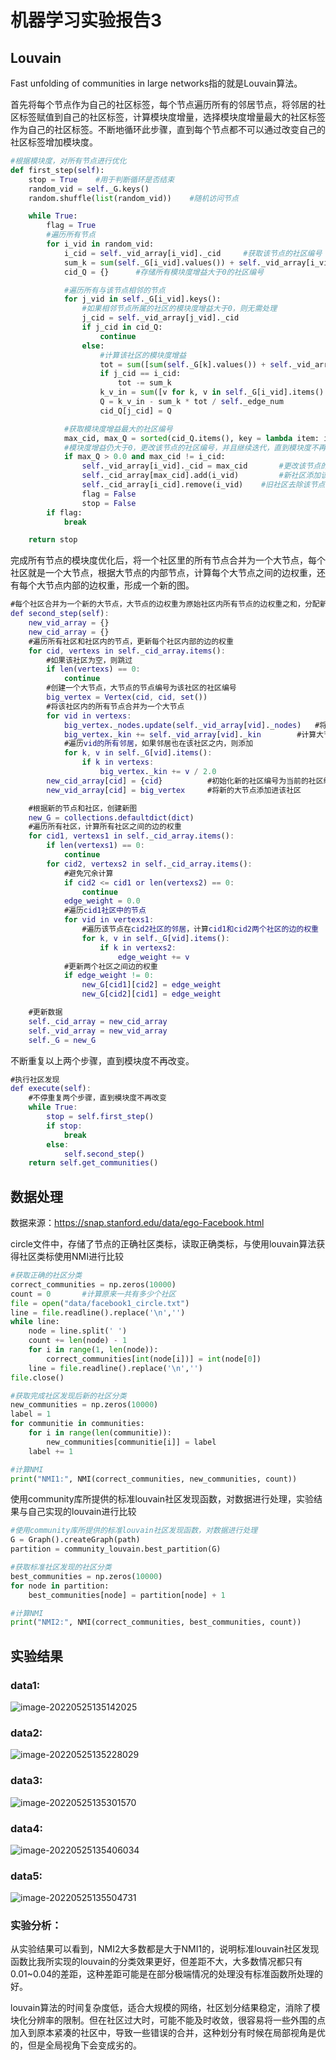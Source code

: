 # 机器学习实验报告3

## Louvain

Fast unfolding of communities in large networks指的就是Louvain算法。

首先将每个节点作为自己的社区标签，每个节点遍历所有的邻居节点，将邻居的社区标签赋值到自己的社区标签，计算模块度增量，选择模块度增量最大的社区标签作为自己的社区标签。不断地循环此步骤，直到每个节点都不可以通过改变自己的社区标签增加模块度。

```python
#根据模块度，对所有节点进行优化
def first_step(self):
    stop = True    #用于判断循环是否结束
    random_vid = self._G.keys()
    random.shuffle(list(random_vid))    #随机访问节点

    while True:
        flag = True 
        #遍历所有节点 
        for i_vid in random_vid:
            i_cid = self._vid_array[i_vid]._cid     #获取该节点的社区编号
            sum_k = sum(self._G[i_vid].values()) + self._vid_array[i_vid]._kin     #计算该节点的内外边权重之和
            cid_Q = {}      #存储所有模块度增益大于0的社区编号

            #遍历所有与该节点相邻的节点
            for j_vid in self._G[i_vid].keys():
                #如果相邻节点所属的社区的模块度增益大于0，则无需处理
                j_cid = self._vid_array[j_vid]._cid
                if j_cid in cid_Q:
                    continue
                else:
                    #计算该社区的模块度增益
                    tot = sum([sum(self._G[k].values()) + self._vid_array[k]._kin for k in self._cid_array[j_cid]])
                    if j_cid == i_cid:
                        tot -= sum_k
                    k_v_in = sum([v for k, v in self._G[i_vid].items() if k in self._cid_array[j_cid]])
                    Q = k_v_in - sum_k * tot / self._edge_num
                    cid_Q[j_cid] = Q

            #获取模块度增益最大的社区编号
            max_cid, max_Q = sorted(cid_Q.items(), key = lambda item: item[1], reverse = True)[0]
            #模块度增益仍大于0，更改该节点的社区编号，并且继续迭代，直到模块度不再改变
            if max_Q > 0.0 and max_cid != i_cid:                  
                self._vid_array[i_vid]._cid = max_cid       #更改该节点的社区编号                   
                self._cid_array[max_cid].add(i_vid)         #新社区添加该节点
                self._cid_array[i_cid].remove(i_vid)    #旧社区去除该节点
                flag = False
                stop = False
        if flag:
            break

    return stop
```

完成所有节点的模块度优化后，将一个社区里的所有节点合并为一个大节点，每个社区就是一个大节点，根据大节点的内部节点，计算每个大节点之间的边权重，还有每个大节点内部的边权重，形成一个新的图。

```matlab
#每个社区合并为一个新的大节点，大节点的边权重为原始社区内所有节点的边权重之和，分配新的社区
def second_step(self):
    new_vid_array = {}
    new_cid_array = {}
    #遍历所有社区和社区内的节点，更新每个社区内部的边的权重
    for cid, vertexs in self._cid_array.items():
        #如果该社区为空，则跳过
        if len(vertexs) == 0:
            continue
        #创建一个大节点，大节点的节点编号为该社区的社区编号
        big_vertex = Vertex(cid, cid, set())
        #将该社区内的所有节点合并为一个大节点
        for vid in vertexs:
            big_vertex._nodes.update(self._vid_array[vid]._nodes)   #将社区内所有节点添加进该大节点
            big_vertex._kin += self._vid_array[vid]._kin        #计算大节点的内部的边的权重，为社区内所有小节点的和
            #遍历vid的所有邻居，如果邻居也在该社区之内，则添加
            for k, v in self._G[vid].items():
                if k in vertexs:
                    big_vertex._kin += v / 2.0
        new_cid_array[cid] = {cid}          #初始化新的社区编号为当前的社区编号
        new_vid_array[cid] = big_vertex     #将新的大节点添加进该社区

    #根据新的节点和社区，创建新图
    new_G = collections.defaultdict(dict)
    #遍历所有社区，计算所有社区之间的边的权重
    for cid1, vertexs1 in self._cid_array.items():
        if len(vertexs1) == 0:
            continue
        for cid2, vertexs2 in self._cid_array.items():
            #避免冗余计算
            if cid2 <= cid1 or len(vertexs2) == 0:
                continue
            edge_weight = 0.0
            #遍历cid1社区中的节点
            for vid in vertexs1:
                #遍历该节点在cid2社区的邻居，计算cid1和cid2两个社区的边的权重
                for k, v in self._G[vid].items():
                    if k in vertexs2:
                        edge_weight += v
            #更新两个社区之间边的权重
            if edge_weight != 0:
                new_G[cid1][cid2] = edge_weight
                new_G[cid2][cid1] = edge_weight

    #更新数据
    self._cid_array = new_cid_array
    self._vid_array = new_vid_array
    self._G = new_G
```

不断重复以上两个步骤，直到模块度不再改变。

```matlab
#执行社区发现
def execute(self):
    #不停重复两个步骤，直到模块度不再改变
    while True:
        stop = self.first_step()
        if stop:
            break
        else:
            self.second_step()
    return self.get_communities()
```

## 数据处理

数据来源：https://snap.stanford.edu/data/ego-Facebook.html

circle文件中，存储了节点的正确社区类标，读取正确类标，与使用louvain算法获得社区类标使用NMI进行比较

```python
#获取正确的社区分类
correct_communities = np.zeros(10000)
count = 0       #计算原来一共有多少个社区  
file = open("data/facebook1_circle.txt") 
line = file.readline().replace('\n','')             
while line: 
    node = line.split(' ')
    count += len(node) - 1
    for i in range(1, len(node)):
        correct_communities[int(node[i])] = int(node[0])
    line = file.readline().replace('\n','') 
file.close()

#获取完成社区发现后新的社区分类
new_communities = np.zeros(10000)
label = 1
for communitie in communities:
    for i in range(len(communitie)):
        new_communities[communitie[i]] = label
    label += 1

#计算NMI
print("NMI1:", NMI(correct_communities, new_communities, count))
```

使用community库所提供的标准louvain社区发现函数，对数据进行处理，实验结果与自己实现的louvain进行比较

```python
#使用community库所提供的标准louvain社区发现函数，对数据进行处理
G = Graph().createGraph(path)
partition = community_louvain.best_partition(G)

#获取标准社区发现的社区分类
best_communities = np.zeros(10000)
for node in partition:
    best_communities[node] = partition[node] + 1

#计算NMI        
print("NMI2:", NMI(correct_communities, best_communities, count))
```

## 实验结果

### data1:

![image-20220525135142025](C:\Users\菜徐鲲\AppData\Roaming\Typora\typora-user-images\image-20220525135142025.png)

### data2:

![image-20220525135228029](C:\Users\菜徐鲲\AppData\Roaming\Typora\typora-user-images\image-20220525135228029.png)

### data3:

![image-20220525135301570](C:\Users\菜徐鲲\AppData\Roaming\Typora\typora-user-images\image-20220525135301570.png)

### data4:

![image-20220525135406034](C:\Users\菜徐鲲\AppData\Roaming\Typora\typora-user-images\image-20220525135406034.png)

### data5:

![image-20220525135504731](C:\Users\菜徐鲲\AppData\Roaming\Typora\typora-user-images\image-20220525135504731.png)

### 实验分析：

从实验结果可以看到，NMI2大多数都是大于NMI1的，说明标准louvain社区发现函数比我所实现的louvain的分类效果更好，但差距不大，大多数情况都只有0.01~0.04的差距，这种差距可能是在部分极端情况的处理没有标准函数所处理的好。

louvain算法的时间复杂度低，适合大规模的网络，社区划分结果稳定，消除了模块化分辨率的限制。但在社区过大时，可能不能及时收敛，很容易将一些外围的点加入到原本紧凑的社区中，导致一些错误的合并，这种划分有时候在局部视角是优的，但是全局视角下会变成劣的。

